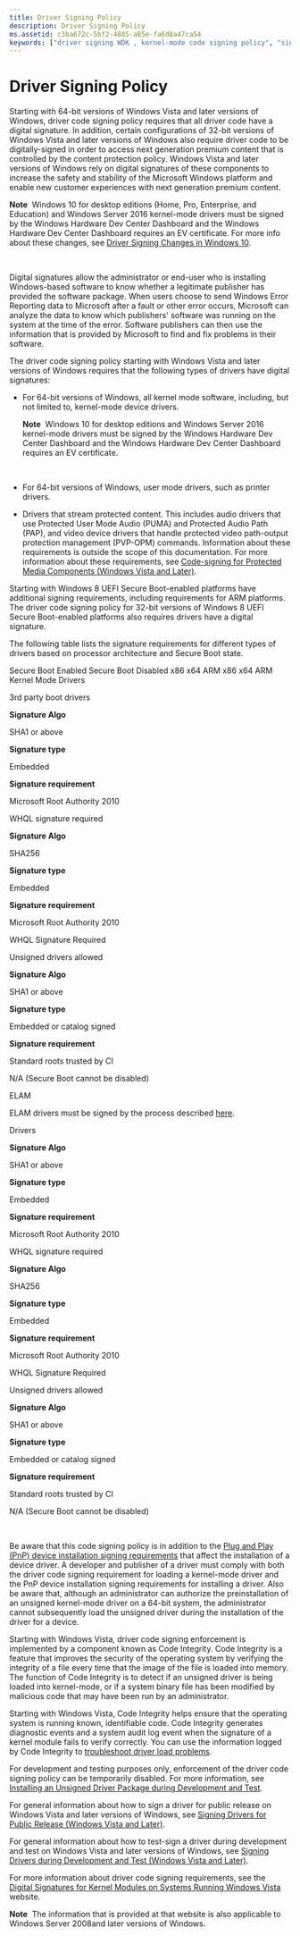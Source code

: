 ```yaml
---
title: Driver Signing Policy
description: Driver Signing Policy
ms.assetid: c3ba672c-5bf2-4885-a85e-fa6d8a47ca54
keywords: ["driver signing WDK , kernel-mode code signing policy", "signing drivers WDK , kernel-mode code signing policy", "digital signatures WDK , kernel-mode code signing policy", "signatures WDK , kernel-mode code signing policy", "kernel-mode code signing policy WDK", "kernel-mode driver signing WDK", "driver package digital signatures WDK", "package digital signatures WDK"]
---
```


# Driver Signing Policy


Starting with 64-bit versions of Windows Vista and later versions of Windows, driver code signing policy requires that all driver code have a digital signature. In addition, certain configurations of 32-bit versions of Windows Vista and later versions of Windows also require driver code to be digitally-signed in order to access next generation premium content that is controlled by the content protection policy. Windows Vista and later versions of Windows rely on digital signatures of these components to increase the safety and stability of the Microsoft Windows platform and enable new customer experiences with next generation premium content.

**Note**  Windows 10 for desktop editions (Home, Pro, Enterprise, and Education) and Windows Server 2016 kernel-mode drivers must be signed by the Windows Hardware Dev Center Dashboard and the Windows Hardware Dev Center Dashboard requires an EV certificate. For more info about these changes, see [Driver Signing Changes in Windows 10](http://blogs.msdn.com/b/windows_hardware_certification/archive/2015/04/01/driver-signing-changes-in-windows-10.aspx).

 

Digital signatures allow the administrator or end-user who is installing Windows-based software to know whether a legitimate publisher has provided the software package. When users choose to send Windows Error Reporting data to Microsoft after a fault or other error occurs, Microsoft can analyze the data to know which publishers' software was running on the system at the time of the error. Software publishers can then use the information that is provided by Microsoft to find and fix problems in their software.

The driver code signing policy starting with Windows Vista and later versions of Windows requires that the following types of drivers have digital signatures:

-   For 64-bit versions of Windows, all kernel mode software, including, but not limited to, kernel-mode device drivers.

    **Note**  Windows 10 for desktop editions and Windows Server 2016 kernel-mode drivers must be signed by the Windows Hardware Dev Center Dashboard and the Windows Hardware Dev Center Dashboard requires an EV certificate.

     

-   For 64-bit versions of Windows, user mode drivers, such as printer drivers.

-   Drivers that stream protected content. This includes audio drivers that use Protected User Mode Audio (PUMA) and Protected Audio Path (PAP), and video device drivers that handle protected video path-output protection management (PVP-OPM) commands. Information about these requirements is outside the scope of this documentation. For more information about these requirements, see [Code-signing for Protected Media Components (Windows Vista and Later)](http://go.microsoft.com/fwlink/p/?linkid=74262).

Starting with Windows 8 UEFI Secure Boot-enabled platforms have additional signing requirements, including requirements for ARM platforms. The driver code signing policy for 32-bit versions of Windows 8 UEFI Secure Boot-enabled platforms also requires drivers have a digital signature.

The following table lists the signature requirements for different types of drivers based on processor architecture and Secure Boot state.

Secure Boot Enabled
Secure Boot Disabled
x86
x64
ARM
x86
x64
ARM
Kernel Mode Drivers

3rd party boot drivers

**Signature Algo**

SHA1 or above

**Signature type**

Embedded

**Signature requirement**

Microsoft Root Authority 2010

WHQL signature required

**Signature Algo**

SHA256

**Signature type**

Embedded

**Signature requirement**

Microsoft Root Authority 2010

WHQL Signature Required

Unsigned drivers allowed

**Signature Algo**

SHA1 or above

**Signature type**

Embedded or catalog signed

**Signature requirement**

Standard roots trusted by CI

N/A (Secure Boot cannot be disabled)

ELAM

ELAM drivers must be signed by the process described [here](http://msdn.microsoft.com/library/windows/desktop/hh848061.aspx).

Drivers

**Signature Algo**

SHA1 or above

**Signature type**

Embedded

**Signature requirement**

Microsoft Root Authority 2010

WHQL signature required

**Signature Algo**

SHA256

**Signature type**

Embedded

**Signature requirement**

Microsoft Root Authority 2010

WHQL Signature Required

Unsigned drivers allowed

**Signature Algo**

SHA1 or above

**Signature type**

Embedded or catalog signed

**Signature requirement**

Standard roots trusted by CI

N/A (Secure Boot cannot be disabled)

 

Be aware that this code signing policy is in addition to the [Plug and Play (PnP) device installation signing requirements](pnp-device-installation-signing-requirements--windows-vista-and-later-.md) that affect the installation of a device driver. A developer and publisher of a driver must comply with both the driver code signing requirement for loading a kernel-mode driver and the PnP device installation signing requirements for installing a driver. Also be aware that, although an administrator can authorize the preinstallation of an unsigned kernel-mode driver on a 64-bit system, the administrator cannot subsequently load the unsigned driver during the installation of the driver for a device.

Starting with Windows Vista, driver code signing enforcement is implemented by a component known as Code Integrity. Code Integrity is a feature that improves the security of the operating system by verifying the integrity of a file every time that the image of the file is loaded into memory. The function of Code Integrity is to detect if an unsigned driver is being loaded into kernel-mode, or if a system binary file has been modified by malicious code that may have been run by an administrator.

Starting with Windows Vista, Code Integrity helps ensure that the operating system is running known, identifiable code. Code Integrity generates diagnostic events and a system audit log event when the signature of a kernel module fails to verify correctly. You can use the information logged by Code Integrity to [troubleshoot driver load problems](troubleshooting-install-and-load-problems-with-signed-driver-packages.md).

For development and testing purposes only, enforcement of the driver code signing policy can be temporarily disabled. For more information, see [Installing an Unsigned Driver Package during Development and Test](installing-an-unsigned-driver-during-development-and-test.md).

For general information about how to sign a driver for public release on Windows Vista and later versions of Windows, see [Signing Drivers for Public Release (Windows Vista and Later)](signing-drivers-for-public-release--windows-vista-and-later-.md).

For general information about how to test-sign a driver during development and test on Windows Vista and later versions of Windows, see [Signing Drivers during Development and Test (Windows Vista and Later)](signing-drivers-during-development-and-test--windows-vista-and-later-.md).

For more information about driver code signing requirements, see the [Digital Signatures for Kernel Modules on Systems Running Windows Vista](http://go.microsoft.com/fwlink/p/?linkid=184997) website.

**Note**  The information that is provided at that website is also applicable to Windows Server 2008and later versions of Windows.

 

 

 





